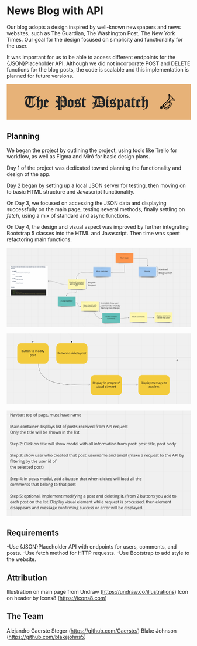 # News Blog with API 
Our blog adopts a design inspired by well-known newspapers and news websites, such as The Guardian, The Washington  Post, The New York Times. Our goal for the design focused on simplicity and functionality for the user.

It was important for us to be able to access different endpoints for the {JSON}Placeholder API. Although we did not incorporate POST and DELETE functions for the blog posts, the code is scalable and this implementation is planned for future versions.

![img of our blog header](./assets/header_img.png)


## Planning

We began the project by outlining the project, using tools like Trello for workflow, as well as Figma and Miró for basic design plans.

Day 1 of the project was dedicated toward planning the functionality and design of the app. 

Day 2 began by setting up a local JSON server for testing, then moving on to basic HTML structure and Javascript functionality.

On Day 3, we focused on accessing the JSON data and displaying successfully on the main page, testing several methods, finally settling on *fetch*, using a mix of standard and async functions.

On Day 4, the design and visual aspect was improved by further integrating Bootstrap 5 classes into the HTML and Javascript. Then time was spent refactoring main functions.


![img of planned functions with miro number 1](./assets/miro_img01.png)

![img of planned functions with miro number 2](./assets/miro_img02.png)

![img of planned functions with miro number 3](./assets/miro_img03.png)

## Requirements

-Use {JSON}Placeholder API with endpoints for users, comments, and posts. 
-Use fetch method for HTTP requests.
-Use Bootstrap to add style to the website.

## Attribution

Illustration on main page from Undraw (https://undraw.co/illustrations)
Icon on header by Icons8 (https://icons8.com)

## The Team

Alejandro Gaerste Steger (https://github.com/Gaerste/)
Blake Johnson (https://github.com/blakejohns5) 